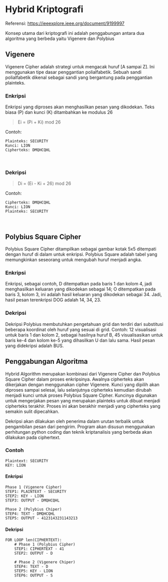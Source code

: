 # Hybrid Kriptografi
Referensi: https://ieeexplore.ieee.org/document/9199997

Konsep utama dari kriptografi ini adalah penggabungan antara dua algoritma yang berbeda yaitu Vigenere dan Polybius

## Vigenere
Vigenere Cipher adalah strategi untuk mengacak huruf [A sampai Z]. Ini menggunakan tipe dasar penggantian polialfabetik. Sebuah sandi polialfabetik dikenal sebagai sandi yang bergantung pada penggantian plainteks.

### Enkripsi
Enkripsi yang diproses akan menghasilkan pesan yang dikodekan. Teks biasa (P) dan kunci (K) ditambahkan ke modulus 26

>Ei = (Pi + Ki) mod 26

Contoh:
```
Plainteks: SECURITY
Kunci: LION
Cipherteks: DMQHCQHL
```

<br>

### Dekripsi

>Di = (Ei - Ki + 26) mod 26

Contoh:
```
Cipherteks: DMQHCQHL
Kunci: LION
Plainteks: SECURITY
```
<br>

## Polybius Square Cipher
Polybius Square Cipher ditampilkan sebagai gambar kotak 5x5 ditempati dengan huruf di dalam untuk enkripsi. Polybius Square adalah tabel yang memungkinkan seseorang untuk mengubah huruf menjadi angka.

### Enkripsi
Enkripsi, sebagai contoh, D ditempatkan pada baris 1 dan kolom 4, jadi menghasilkan keluaran yang dikodekan sebagai 14; O ditempatkan pada baris 3, kolom 3, ini adalah hasil keluaran yang dikodekan sebagai 34. Jadi, hasil pesan terenkripsi DOG adalah 14, 34, 23.

### Dekripsi
Dekripsi Polybius membutuhkan pengetahuan grid dan terdiri dari substitusi beberapa koordinat oleh huruf yang sesuai di grid. Contoh: 12 visualisasi untuk baris 1 dan kolom 2, sebagai hasilnya huruf B, 45 visualisasikan untuk baris ke-4 dan kolom ke-5 yang dihasilkan U dan lalu sama. Hasil pesan yang didekripsi adalah BUS.

## Penggabungan Algoritma
Hybrid Algorithm merupakan kombinasi dari Vigenere Cipher dan Polybius Square Cipher dalam proses enkripsinya. Awalnya cipherteks  akan dikerjakan dengan menggunakan cipher Vigenere. Kunci yang dipilih akan diproses sampai selesai, lalu selanjutnya cipherteks kemudian dirubah menjadi kunci untuk proses Polybius Square Cipher. Kuncinya digunakan untuk mengerjakan pesan yang merupakan plainteks untuk dibuat menjadi cipherteks terakhir. Proses ini akan berakhir menjadi yang cipherteks yang semakin sulit dipecahkan.

Dekripsi akan dilakukan oleh penerima dalam urutan terbalik untuk pengambilan pesan dari pengirim. Program akan disusun menggunakan perhitungan python coding dan teknik kriptanalisis yang berbeda akan dilakukan pada ciphertext.
### Contoh
```
Plaintext: SECURITY
KEY: LION
```

#### Enkripsi
```
Phase 1 (Vigenere Cipher)
STEP1: PLAINTEXT - SECURITY
STEP2: KEY - LION
STEP3: OUTPUT - DMQHCQHL

Phase 2 (Polybius Chiper)
STEP4: TEXT - DMQHCQHL
STEP5: OUTPUT - 4123143231143213
```
#### Dekripsi
```
FOR LOOP len(CIPHERTEXT):
    # Phase 1 (Polybius Cipher)
    STEP1: CIPHERTEXT - 41
    STEP2: OUTPUT - D

    # Phase 2 (Vigenere Chiper)
    STEP4: TEXT - D
    STEP5: KEY - LION
    STEP6: OUTPUT - S
```
